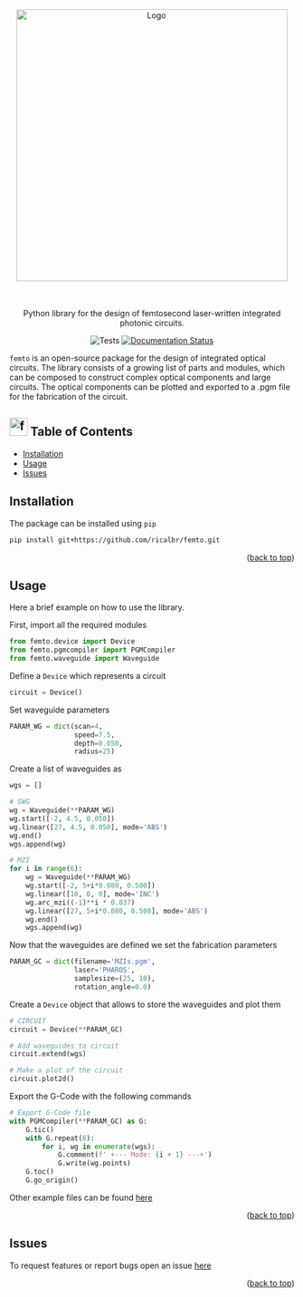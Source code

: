 <div id="top"></div>

<div align="center">
  <picture>
    <source media="(prefers-color-scheme: dark)" srcset="https://user-images.githubusercontent.com/45992199/205449527-d349ee82-39fb-4e1f-b25b-dbd2260ad9a4.svg" width="480">
    <img alt="Logo" src="https://user-images.githubusercontent.com/45992199/205449385-341529d6-0575-430c-a0b4-62f50579db19.svg" width="480">
  </picture>
</div>

<p align="center">
  <br>
  <br>
  Python library for the design of femtosecond laser-written integrated photonic circuits.
</p>

<div align="center">

![Tests](https://github.com/ricalbr/femto/actions/workflows/tests.yml/badge.svg)
[![Documentation Status](https://readthedocs.org/projects/femto/badge/?version=latest)](https://femto.readthedocs.io/en/latest/?badge=latest)

</div>

`femto` is an open-source package for the design of integrated optical circuits.
The library consists of a growing list of parts and modules, which can be composed to construct complex optical components and large circuits.
The optical components can be plotted and exported to a .pgm file for the fabrication of the circuit.

## <img src="https://mir-s3-cdn-cf.behance.net/project_modules/disp/511fdf30195555.560572b7c51e9.gif" alt="femto logo" width="32"> Table of Contents

- [Installation](#installation)
- [Usage](#usage)
- [Issues](#issues)
<!-- * [License](#license) -->

## Installation

The package can be installed using `pip`

```bash
pip install git+https://github.com/ricalbr/femto.git
```

<p align="right">(<a href="#top">back to top</a>)</p>

## Usage

Here a brief example on how to use the library.

First, import all the required modules

```python
from femto.device import Device
from femto.pgmcompiler import PGMCompiler
from femto.waveguide import Waveguide
```

Define a `Device` which represents a circuit

```python
circuit = Device()
```

Set waveguide parameters

```python
PARAM_WG = dict(scan=4,
                speed=7.5,
                depth=0.050,
                radius=25)
```

Create a list of waveguides as

```python
wgs = []

# SWG
wg = Waveguide(**PARAM_WG)
wg.start([-2, 4.5, 0.050])
wg.linear([27, 4.5, 0.050], mode='ABS')
wg.end()
wgs.append(wg)

# MZI
for i in range(6):
    wg = Waveguide(**PARAM_WG)
    wg.start([-2, 5+i*0.080, 0.500])
    wg.linear([10, 0, 0], mode='INC')
    wg.arc_mzi((-1)**i * 0.037)
    wg.linear([27, 5+i*0.080, 0.500], mode='ABS')
    wg.end()
    wgs.append(wg)
```

Now that the waveguides are defined we set the fabrication parameters

```python
PARAM_GC = dict(filename='MZIs.pgm',
                laser='PHAROS',
                samplesize=(25, 10),
                rotation_angle=0.0)
```

Create a `Device` object that allows to store the waveguides and plot them

```python
# CIRCUIT
circuit = Device(**PARAM_GC)

# Add waveguides to circuit
circuit.extend(wgs)

# Make a plot of the circuit
circuit.plot2d()
```

Export the G-Code with the following commands

```python
# Export G-Code file
with PGMCompiler(**PARAM_GC) as G:
    G.tic()
    with G.repeat(6):
        for i, wg in enumerate(wgs):
            G.comment(f' +--- Mode: {i + 1} ---+')
            G.write(wg.points)
    G.toc()
    G.go_origin()

```

Other example files can be found [here](https://github.com/ricalbr/femto/tree/main/examples)

<p align="right">(<a href="#top">back to top</a>)</p>

## Issues

To request features or report bugs open an issue [here](https://github.com/ricalbr/femto/issues)

<p align="right">(<a href="#top">back to top</a>)</p>

